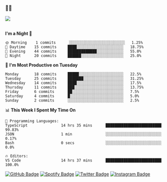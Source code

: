 ### 🤙🍺

<a href="https://github-readme-stats.vercel.app/api?username=hzak2xx&count_private=true&show_icons=true&theme=dracula">
  <img align="center" src="https://github-readme-stats.vercel.app/api?username=hzak2xx&count_private=true&show_icons=true&theme=dracula" />
</a>  
</br>
</br>

<!--START_SECTION:waka-->
**I'm a Night 🦉** 

```text
🌞 Morning    1 commits      ░░░░░░░░░░░░░░░░░░░░░░░░░   1.25% 
🌆 Daytime    15 commits     ████░░░░░░░░░░░░░░░░░░░░░   18.75% 
🌃 Evening    44 commits     █████████████░░░░░░░░░░░░   55.0% 
🌙 Night      20 commits     ██████░░░░░░░░░░░░░░░░░░░   25.0%

```
📅 **I'm Most Productive on Tuesday** 

```text
Monday       18 commits     █████░░░░░░░░░░░░░░░░░░░░   22.5% 
Tuesday      25 commits     ███████░░░░░░░░░░░░░░░░░░   31.25% 
Wednesday    14 commits     ████░░░░░░░░░░░░░░░░░░░░░   17.5% 
Thursday     11 commits     ███░░░░░░░░░░░░░░░░░░░░░░   13.75% 
Friday       6 commits      ██░░░░░░░░░░░░░░░░░░░░░░░   7.5% 
Saturday     4 commits      █░░░░░░░░░░░░░░░░░░░░░░░░   5.0% 
Sunday       2 commits      ░░░░░░░░░░░░░░░░░░░░░░░░░   2.5%

```


📊 **This Week I Spent My Time On** 

```text
💬 Programming Languages: 
TypeScript               14 hrs 35 mins      █████████████████████████   99.83% 
JSON                     1 min               ░░░░░░░░░░░░░░░░░░░░░░░░░   0.17% 
Bash                     0 secs              ░░░░░░░░░░░░░░░░░░░░░░░░░   0.0%

🔥 Editors: 
VS Code                  14 hrs 37 mins      █████████████████████████   100.0%

```


<!--END_SECTION:waka-->

[![GitHub Badge](https://img.shields.io/badge/GitHub-100000?style=for-the-badge&logo=github&logoColor=white)](https://github.com/hzak2xx)
[![Spotify Badge](https://img.shields.io/badge/Spotify-1ED760?&style=for-the-badge&logo=spotify&logoColor=white)](https://open.spotify.com/user/uf90s6sbbh75a1mt44clkhkvf)
[![Twitter Badge](https://img.shields.io/badge/Twitter-1DA1F2?style=for-the-badge&logo=twitter&logoColor=white)](https://twitter.com/hzak2xx)
[![Instagram Badge](https://img.shields.io/badge/Instagram-E4405F?style=for-the-badge&logo=instagram&logoColor=white)](https://www.instagram.com/hzak2xx/)
